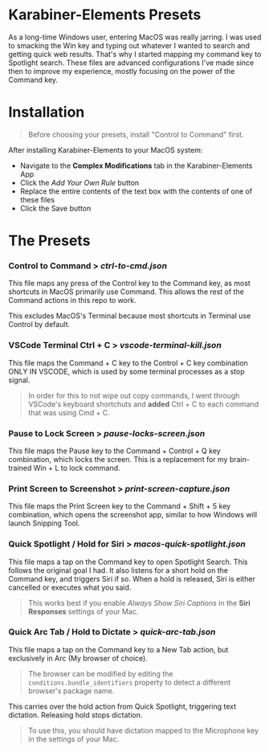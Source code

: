 # Karabiner-Elements Presets
As a long-time Windows user, entering MacOS was really jarring. I was used to smacking the Win key and typing out whatever I wanted to search and getting quick web results. That's why I started mapping my command key to Spotlight search. These files are advanced configurations I've made since then to improve my experience, mostly focusing on the power of the Command key.

# Installation
> Before choosing your presets, install "Control to Command" first.

After installing Karabiner-Elements to your MacOS system:
- Navigate to the **Complex Modifications** tab in the Karabiner-Elements App
- Click the *Add Your Own Rule* button
- Replace the entire contents of the text box with the contents of one of these files
- Click the Save button

# The Presets

### Control to Command > *ctrl-to-cmd.json*
This file maps any press of the Control key to the Command key, as most shortcuts in MacOS primarily use Command. This allows the rest of the Command actions in this repo to work.

This excludes MacOS's Terminal because most shortcuts in Terminal use Control by default.

### VSCode Terminal Ctrl + C > *vscode-terminal-kill.json*
This file maps the Command + C key to the Control + C key combination ONLY IN VSCODE, which is used by some terminal processes as a stop signal. 
> In order for this to not wipe out copy commands, I went through VSCode's keyboard shortchuts and **added** Ctrl + C to each command that was using Cmd + C.

### Pause to Lock Screen > *pause-locks-screen.json*
This file maps the Pause key to the Command + Control + Q key combination, which locks the screen. This is a replacement for my brain-trained Win + L to lock command.

### Print Screen to Screenshot > *print-screen-capture.json*
This file maps the Print Screen key to the Command + Shift + 5 key combination, which opens the screenshot app, similar to how Windows will launch Snipping Tool.

### Quick Spotlight / Hold for Siri > *macos-quick-spotlight.json* 
This file maps a tap on the Command key to open Spotlight Search. This follows the original goal I had.
It also listens for a short hold on the Command key, and triggers Siri if so. When a hold is released, Siri is either cancelled or executes what you said.
> This works best if you enable *Always Show Siri Captions* in the **Siri Responses** settings of your Mac.

### Quick Arc Tab / Hold to Dictate > *quick-arc-tab.json*
This file maps a tap on the Command key to a New Tab action, but exclusively in Arc (My browser of choice).
> The browser can be modified by editing the `conditions.bundle_identifiers` property to detect a different browser's package name.

This carries over the hold action from Quick Spotlight, triggering text dictation. Releasing hold stops dictation.
> To use this, you should have dictation mapped to the Microphone key in the settings of your Mac.
